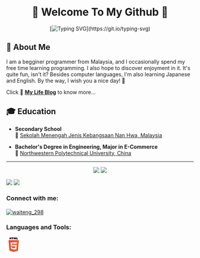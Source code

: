 <h1 align="center">🍄 Welcome To My Github 🍄</h1>

<div align="center">

[![Typing SVG](https://readme-typing-svg.demolab.com?font=Flavors&size=18&duration=1000&pause=1000&color=CA0000&background=FFFFFF&center=true&vCenter=true&width=435&height=30&separator=%3C&lines=Commit+your+way+to+the+Lord;%3CTrust+in+Him+and+He+will+do+this.)](https://git.io/typing-svg)

<div align="left">

## 🌻 About Me    
<p> I am a begginer programmer from Malaysia, and I occasionally spend my free time learning programming. I also hope to discover enjoyment in it. It's quite fun, isn't it? Besides computer languages, I'm also learning Japanese and English.      
By the way, I wish you a nice day! 🥂</p>   
Click 🎐 <a href="https://cwteng1005.github.io/WT_Blog/"><b>My Life Blog</b></a> to know more...
     
## 🎓 Education  
- **Secondary School**   
  🏫 <a href="https://sites.google.com/view/smjknh">Sekolah Menengah Jenis Kebangsaan Nan Hwa, Malaysia</a>

- **Bachelor's Degree in Engineering, Major in E-Commerce**   
  🏫 <a href="https://en.nwpu.edu.cn/">Northwestern Polytechnical University, China</a>
---  

<div>

<p align="center">
<a href="https://github.com/anuraghazra/github-readme-stats#gh-light-mode-only"><img height="200" src="https://github-readme-stats.vercel.app/api?username=CWTeng1005&show_icons=true&theme=moltack" /></a>
<a href="https://github.com/anuraghazra/github-readme-stats#gh-light-mode-only"><img height="200" src="https://github-readme-stats.vercel.app/api/top-langs/?username=CWTeng1005&theme=moltack&layout=compact" /></a>

<a href="https://github.com/anuraghazra/github-readme-stats#gh-dark-mode-only"><img height="200" src="https://github-readme-stats.vercel.app/api?username=CWTeng1005&show_icons=true&theme=rose" /></a>
<a href="https://github.com/anuraghazra/github-readme-stats#gh-dark-mode-only"><img height="200" src="https://github-readme-stats.vercel.app/api/top-langs/?username=CWTeng1005&theme=rose&layout=compact" /></a>
</p>

</div>

<h3 align="left">Connect with me:</h3>
<p align="left">
<a href="https://instagram.com/waiteng_298" target="blank"><img align="center" src="https://raw.githubusercontent.com/rahuldkjain/github-profile-readme-generator/master/src/images/icons/Social/instagram.svg" alt="waiteng_298" height="30" width="40" /></a>
</p>

<h3 align="left">Languages and Tools:</h3>
<p align="left"> <a href="https://www.w3.org/html/" target="_blank" rel="noreferrer"> <img src="https://raw.githubusercontent.com/devicons/devicon/master/icons/html5/html5-original-wordmark.svg" alt="html5" width="40" height="40"/> </a> </p>
